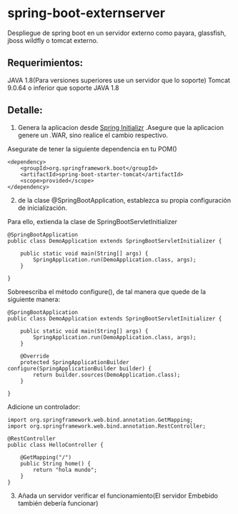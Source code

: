 # spring-boot-externserver
Despliegue de spring boot en un servidor externo como payara, glassfish, jboss wildfly o tomcat externo.

## Requerimientos:
JAVA 1.8(Para versiones superiores use un servidor que lo soporte)
Tomcat 9.0.64 o inferior que soporte JAVA 1.8

## Detalle:
1. Genera la aplicacion desde [Spring Initializr](https://start.spring.io/) .Asegure que la aplicacion genere un .WAR, sino realice el cambio respectivo.

Asegurate de tener la siguiente dependencia en tu POM()
```
<dependency>
    <groupId>org.springframework.boot</groupId>
    <artifactId>spring-boot-starter-tomcat</artifactId>
    <scope>provided</scope>
</dependency>
```
2. de la clase @SpringBootApplication, establezca su propia configuración de inicialización. 

Para ello, extienda la clase de SpringBootServletInitializer
```
@SpringBootApplication
public class DemoApplication extends SpringBootServletInitializer {

    public static void main(String[] args) {
        SpringApplication.run(DemoApplication.class, args);
    }

}
```
Sobreescriba el método configure(), de tal manera que quede de la siguiente manera:

```
@SpringBootApplication
public class DemoApplication extends SpringBootServletInitializer {

    public static void main(String[] args) {
        SpringApplication.run(DemoApplication.class, args);
    }

    @Override
    protected SpringApplicationBuilder configure(SpringApplicationBuilder builder) {
        return builder.sources(DemoApplication.class);
    }

}
```
Adicione un controlador:
```
import org.springframework.web.bind.annotation.GetMapping;
import org.springframework.web.bind.annotation.RestController;

@RestController
public class HelloController {

    @GetMapping("/")
    public String home() {
        return "hola mundo";
    }
}
```

3. Añada un servidor verificar el funcionamiento(El servidor Embebido también debería funcionar)

